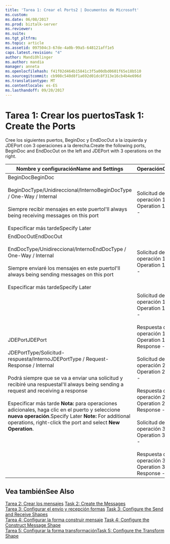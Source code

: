 ```yaml
---
title: 'Tarea 1: Crear el Ports2 | Documentos de Microsoft'
ms.custom: 
ms.date: 06/08/2017
ms.prod: biztalk-server
ms.reviewer: 
ms.suite: 
ms.tgt_pltfrm: 
ms.topic: article
ms.assetid: 097504c3-67de-4a0b-99a5-648121aff1e5
caps.latest.revision: "4"
author: MandiOhlinger
ms.author: mandia
manager: anneta
ms.openlocfilehash: f41f02d464b15841c3f5a00dbd0601f65e18b510
ms.sourcegitcommit: cb908c540d8f1a692d01dc8f313e16cb4b4e696d
ms.translationtype: MT
ms.contentlocale: es-ES
ms.lasthandoff: 09/20/2017
---
```

# <a name="task-1-create-the-ports"></a><span data-ttu-id="2bfba-102">Tarea 1: Crear los puertos</span><span class="sxs-lookup"><span data-stu-id="2bfba-102">Task 1: Create the Ports</span></span>
<span data-ttu-id="2bfba-103">Cree los siguientes puertos, BeginDoc y EndDocOut a la izquierda y JDEPort con 3 operaciones a la derecha.</span><span class="sxs-lookup"><span data-stu-id="2bfba-103">Create the following ports, BeginDoc and EndDocOut on the left and JDEPort with 3 operations on the right.</span></span>  
  
|<span data-ttu-id="2bfba-104">Nombre y configuración</span><span class="sxs-lookup"><span data-stu-id="2bfba-104">Name and Settings</span></span>|<span data-ttu-id="2bfba-105">Operación</span><span class="sxs-lookup"><span data-stu-id="2bfba-105">Operation</span></span>|<span data-ttu-id="2bfba-106">Tipo de mensaje > esquema</span><span class="sxs-lookup"><span data-stu-id="2bfba-106">Message Type>Schema</span></span>|  
|-----------------------|---------------|--------------------------|  
|<span data-ttu-id="2bfba-107">BeginDoc</span><span class="sxs-lookup"><span data-stu-id="2bfba-107">BeginDoc</span></span><br /><br /> <span data-ttu-id="2bfba-108">BeginDocType/Unidireccional/Interno</span><span class="sxs-lookup"><span data-stu-id="2bfba-108">BeginDocType / One-Way / Internal</span></span><br /><br /> <span data-ttu-id="2bfba-109">Siempre recibir mensajes en este puerto</span><span class="sxs-lookup"><span data-stu-id="2bfba-109">I'll always being receiving messages on this port</span></span><br /><br /> <span data-ttu-id="2bfba-110">Especificar más tarde</span><span class="sxs-lookup"><span data-stu-id="2bfba-110">Specify Later</span></span>|<span data-ttu-id="2bfba-111">Solicitud de operación 1-</span><span class="sxs-lookup"><span data-stu-id="2bfba-111">Operation 1 Request -</span></span>|<span data-ttu-id="2bfba-112">BeginDocTest.B4200310Service_1.</span><span class="sxs-lookup"><span data-stu-id="2bfba-112">BeginDocTest.B4200310Service_1.</span></span><br /><span data-ttu-id="2bfba-113">F4211FSBeginDoc</span><span class="sxs-lookup"><span data-stu-id="2bfba-113">F4211FSBeginDoc</span></span>|  
|<span data-ttu-id="2bfba-114">EndDocOut</span><span class="sxs-lookup"><span data-stu-id="2bfba-114">EndDocOut</span></span><br /><br /> <span data-ttu-id="2bfba-115">EndDocType/Unidireccional/Interno</span><span class="sxs-lookup"><span data-stu-id="2bfba-115">EndDocType / One-Way / Internal</span></span><br /><br /> <span data-ttu-id="2bfba-116">Siempre enviaré los mensajes en este puerto</span><span class="sxs-lookup"><span data-stu-id="2bfba-116">I'll always being sending messages on this port</span></span><br /><br /> <span data-ttu-id="2bfba-117">Especificar más tarde</span><span class="sxs-lookup"><span data-stu-id="2bfba-117">Specify Later</span></span>|<span data-ttu-id="2bfba-118">Solicitud de operación 1-</span><span class="sxs-lookup"><span data-stu-id="2bfba-118">Operation 1 Request -</span></span>|<span data-ttu-id="2bfba-119">BeginDocTest.B4200310Service_1.</span><span class="sxs-lookup"><span data-stu-id="2bfba-119">BeginDocTest.B4200310Service_1.</span></span><br /><span data-ttu-id="2bfba-120">F4211FSEndDocResponse</span><span class="sxs-lookup"><span data-stu-id="2bfba-120">F4211FSEndDocResponse</span></span>|  
|<span data-ttu-id="2bfba-121">JDEPort</span><span class="sxs-lookup"><span data-stu-id="2bfba-121">JDEPort</span></span><br /><br /> <span data-ttu-id="2bfba-122">JDEPortType/Solicitud-respuesta/Interno</span><span class="sxs-lookup"><span data-stu-id="2bfba-122">JDEPortType / Request-Response / Internal</span></span><br /><br /> <span data-ttu-id="2bfba-123">Podrá siempre que se va a enviar una solicitud y recibiré una respuesta</span><span class="sxs-lookup"><span data-stu-id="2bfba-123">I'll always being sending a request and receiving a response</span></span><br /><br /> <span data-ttu-id="2bfba-124">Especificar más tarde **Nota:** para operaciones adicionales, haga clic en el puerto y seleccione **nueva operación**.</span><span class="sxs-lookup"><span data-stu-id="2bfba-124">Specify Later **Note:**  For additional operations, right-click the port and select **New Operation**.</span></span>|<span data-ttu-id="2bfba-125">Solicitud de operación 1-</span><span class="sxs-lookup"><span data-stu-id="2bfba-125">Operation 1 Request -</span></span><br /><br /> <span data-ttu-id="2bfba-126">Respuesta de la operación 1-</span><span class="sxs-lookup"><span data-stu-id="2bfba-126">Operation 1 Response -</span></span><br /><br /> <span data-ttu-id="2bfba-127">Solicitud de operación 2-</span><span class="sxs-lookup"><span data-stu-id="2bfba-127">Operation 2 Request -</span></span><br /><br /> <span data-ttu-id="2bfba-128">Respuesta de la operación 2-</span><span class="sxs-lookup"><span data-stu-id="2bfba-128">Operation 2 Response -</span></span><br /><br /> <span data-ttu-id="2bfba-129">Solicitud de operación 3 -</span><span class="sxs-lookup"><span data-stu-id="2bfba-129">Operation 3 Request -</span></span><br /><br /> <span data-ttu-id="2bfba-130">Respuesta de operación 3 -</span><span class="sxs-lookup"><span data-stu-id="2bfba-130">Operation 3 Response -</span></span>|<span data-ttu-id="2bfba-131">BeginDocTest.B4200310Service_1.</span><span class="sxs-lookup"><span data-stu-id="2bfba-131">BeginDocTest.B4200310Service_1.</span></span><br /><span data-ttu-id="2bfba-132">F4211FSBeginDoc</span><span class="sxs-lookup"><span data-stu-id="2bfba-132">F4211FSBeginDoc</span></span><br /><br /> <span data-ttu-id="2bfba-133">BeginDocTest.B4200310Service_1.</span><span class="sxs-lookup"><span data-stu-id="2bfba-133">BeginDocTest.B4200310Service_1.</span></span><br /><span data-ttu-id="2bfba-134">F4211FSBeginDocResponse</span><span class="sxs-lookup"><span data-stu-id="2bfba-134">F4211FSBeginDocResponse</span></span><br /><br /> <span data-ttu-id="2bfba-135">BeginDocTest.B4200310Service_1.</span><span class="sxs-lookup"><span data-stu-id="2bfba-135">BeginDocTest.B4200310Service_1.</span></span><br /><span data-ttu-id="2bfba-136">F4211FSEditLine</span><span class="sxs-lookup"><span data-stu-id="2bfba-136">F4211FSEditLine</span></span><br /><br /> <span data-ttu-id="2bfba-137">BeginDocTest.B4200310Service_1.</span><span class="sxs-lookup"><span data-stu-id="2bfba-137">BeginDocTest.B4200310Service_1.</span></span><br /><span data-ttu-id="2bfba-138">F4211FSEditLineResponse</span><span class="sxs-lookup"><span data-stu-id="2bfba-138">F4211FSEditLineResponse</span></span><br /><br /> <span data-ttu-id="2bfba-139">BeginDocTest.B4200310Service_1.</span><span class="sxs-lookup"><span data-stu-id="2bfba-139">BeginDocTest.B4200310Service_1.</span></span><br /><span data-ttu-id="2bfba-140">F4211FSEndDoc</span><span class="sxs-lookup"><span data-stu-id="2bfba-140">F4211FSEndDoc</span></span><br /><br /> <span data-ttu-id="2bfba-141">BeginDocTest.B4200310Service_1.</span><span class="sxs-lookup"><span data-stu-id="2bfba-141">BeginDocTest.B4200310Service_1.</span></span><br /><span data-ttu-id="2bfba-142">F4211FSEndDocResponse</span><span class="sxs-lookup"><span data-stu-id="2bfba-142">F4211FSEndDocResponse</span></span>|  
  
## <a name="see-also"></a><span data-ttu-id="2bfba-143">Vea también</span><span class="sxs-lookup"><span data-stu-id="2bfba-143">See Also</span></span>  
 <span data-ttu-id="2bfba-144">[Tarea 2: Crear los mensajes](../core/task-2-create-the-messages1.md) </span><span class="sxs-lookup"><span data-stu-id="2bfba-144">[Task 2: Create the Messages](../core/task-2-create-the-messages1.md) </span></span>  
 <span data-ttu-id="2bfba-145">[Tarea 3: Configurar el envío y recepción formas](../core/task-3-configure-the-send-and-receive-shapes1.md) </span><span class="sxs-lookup"><span data-stu-id="2bfba-145">[Task 3: Configure the Send and Receive Shapes](../core/task-3-configure-the-send-and-receive-shapes1.md) </span></span>  
 <span data-ttu-id="2bfba-146">[Tarea 4: Configurar la forma construir mensaje](../core/task-4-configure-the-construct-message-shape2.md) </span><span class="sxs-lookup"><span data-stu-id="2bfba-146">[Task 4: Configure the Construct Message Shape](../core/task-4-configure-the-construct-message-shape2.md) </span></span>  
 [<span data-ttu-id="2bfba-147">Tarea 5: Configurar la forma transformación</span><span class="sxs-lookup"><span data-stu-id="2bfba-147">Task 5: Configure the Transform Shape</span></span>](../core/task-5-configure-the-transform-shape1.md)